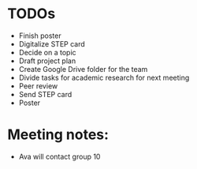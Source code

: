 # TODOs
* Finish poster
* Digitalize STEP card
* Decide on a topic 
* Draft project plan
* Create Google Drive folder for the team
* Divide tasks for academic research for next meeting
* Peer review
* Send STEP card
* Poster


# Meeting notes:
* Ava will contact group 10



